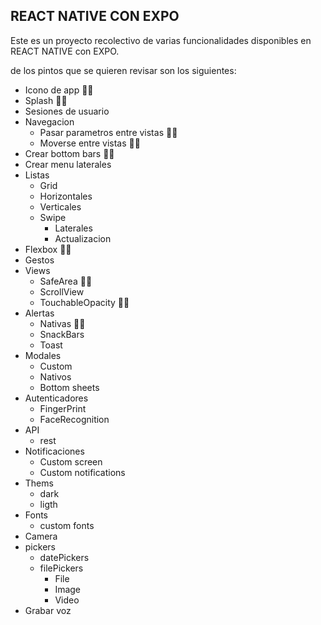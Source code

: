 ## REACT NATIVE CON EXPO
Este es un proyecto recolectivo de varias funcionalidades
disponibles en REACT NATIVE con EXPO.

de los pintos que se quieren revisar son los siguientes:
 
- Icono de app 👍🏻
- Splash 👍🏻
- Sesiones de usuario
- Navegacion
  - Pasar parametros entre vistas 👍🏻
  - Moverse entre vistas 👍🏻
- Crear bottom bars 👍🏻
- Crear menu laterales
- Listas
  - Grid
  - Horizontales
  - Verticales
  - Swipe
    - Laterales
    - Actualizacion
- Flexbox 👍🏻
- Gestos
- Views
  - SafeArea 👍🏻
  - ScrollView
  - TouchableOpacity 👍🏻
- Alertas
  - Nativas 👍🏻
  - SnackBars
  - Toast
- Modales
  - Custom
  - Nativos
  - Bottom sheets
- Autenticadores
  - FingerPrint
  - FaceRecognition
- API
  - rest
- Notificaciones
  - Custom screen
  - Custom notifications
- Thems
  - dark 
  - ligth
- Fonts
  - custom fonts
- Camera
- pickers
  - datePickers
  - filePickers
    - File
    - Image
    - Video
- Grabar voz

 